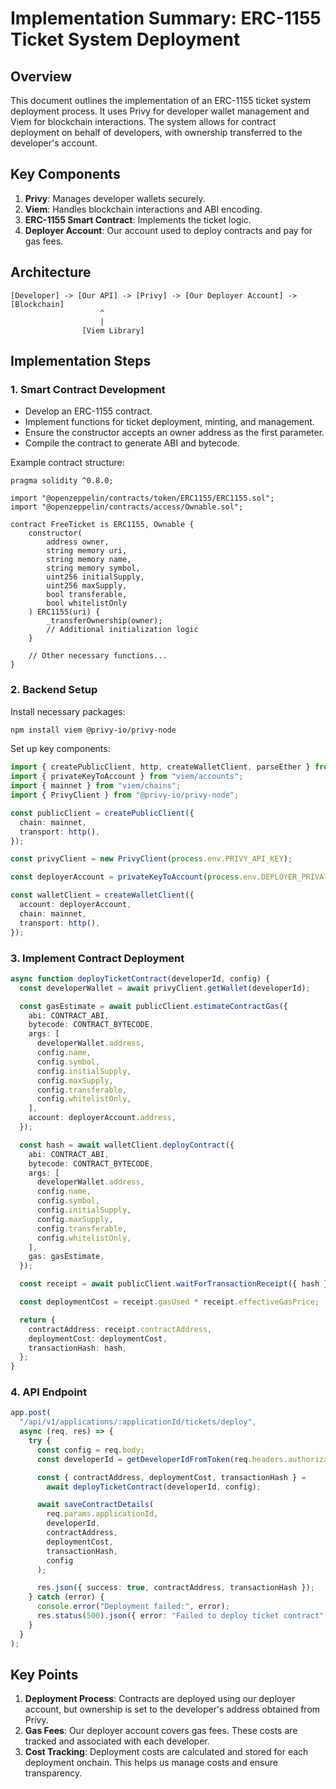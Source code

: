 # Implementation Summary: ERC-1155 Ticket System Deployment

## Overview

This document outlines the implementation of an ERC-1155 ticket system deployment process. It uses Privy for developer wallet management and Viem for blockchain interactions. The system allows for contract deployment on behalf of developers, with ownership transferred to the developer's account.

## Key Components

1. **Privy**: Manages developer wallets securely.
2. **Viem**: Handles blockchain interactions and ABI encoding.
3. **ERC-1155 Smart Contract**: Implements the ticket logic.
4. **Deployer Account**: Our account used to deploy contracts and pay for gas fees.

## Architecture

```
[Developer] -> [Our API] -> [Privy] -> [Our Deployer Account] -> [Blockchain]
                    ^
                    |
                [Viem Library]
```

## Implementation Steps

### 1. Smart Contract Development

- Develop an ERC-1155 contract.
- Implement functions for ticket deployment, minting, and management.
- Ensure the constructor accepts an owner address as the first parameter.
- Compile the contract to generate ABI and bytecode.

Example contract structure:

```solidity
pragma solidity ^0.8.0;

import "@openzeppelin/contracts/token/ERC1155/ERC1155.sol";
import "@openzeppelin/contracts/access/Ownable.sol";

contract FreeTicket is ERC1155, Ownable {
    constructor(
        address owner,
        string memory uri,
        string memory name,
        string memory symbol,
        uint256 initialSupply,
        uint256 maxSupply,
        bool transferable,
        bool whitelistOnly
    ) ERC1155(uri) {
        _transferOwnership(owner);
        // Additional initialization logic
    }

    // Other necessary functions...
}
```

### 2. Backend Setup

Install necessary packages:

```bash
npm install viem @privy-io/privy-node
```

Set up key components:

```typescript
import { createPublicClient, http, createWalletClient, parseEther } from "viem";
import { privateKeyToAccount } from "viem/accounts";
import { mainnet } from "viem/chains";
import { PrivyClient } from "@privy-io/privy-node";

const publicClient = createPublicClient({
  chain: mainnet,
  transport: http(),
});

const privyClient = new PrivyClient(process.env.PRIVY_API_KEY);

const deployerAccount = privateKeyToAccount(process.env.DEPLOYER_PRIVATE_KEY);

const walletClient = createWalletClient({
  account: deployerAccount,
  chain: mainnet,
  transport: http(),
});
```

### 3. Implement Contract Deployment

```typescript
async function deployTicketContract(developerId, config) {
  const developerWallet = await privyClient.getWallet(developerId);

  const gasEstimate = await publicClient.estimateContractGas({
    abi: CONTRACT_ABI,
    bytecode: CONTRACT_BYTECODE,
    args: [
      developerWallet.address,
      config.name,
      config.symbol,
      config.initialSupply,
      config.maxSupply,
      config.transferable,
      config.whitelistOnly,
    ],
    account: deployerAccount.address,
  });

  const hash = await walletClient.deployContract({
    abi: CONTRACT_ABI,
    bytecode: CONTRACT_BYTECODE,
    args: [
      developerWallet.address,
      config.name,
      config.symbol,
      config.initialSupply,
      config.maxSupply,
      config.transferable,
      config.whitelistOnly,
    ],
    gas: gasEstimate,
  });

  const receipt = await publicClient.waitForTransactionReceipt({ hash });

  const deploymentCost = receipt.gasUsed * receipt.effectiveGasPrice;

  return {
    contractAddress: receipt.contractAddress,
    deploymentCost: deploymentCost,
    transactionHash: hash,
  };
}
```

### 4. API Endpoint

```typescript
app.post(
  "/api/v1/applications/:applicationId/tickets/deploy",
  async (req, res) => {
    try {
      const config = req.body;
      const developerId = getDeveloperIdFromToken(req.headers.authorization);

      const { contractAddress, deploymentCost, transactionHash } =
        await deployTicketContract(developerId, config);

      await saveContractDetails(
        req.params.applicationId,
        developerId,
        contractAddress,
        deploymentCost,
        transactionHash,
        config
      );

      res.json({ success: true, contractAddress, transactionHash });
    } catch (error) {
      console.error("Deployment failed:", error);
      res.status(500).json({ error: "Failed to deploy ticket contract" });
    }
  }
);
```

## Key Points

1. **Deployment Process**: Contracts are deployed using our deployer account, but ownership is set to the developer's address obtained from Privy.
2. **Gas Fees**: Our deployer account covers gas fees. These costs are tracked and associated with each developer.
3. **Cost Tracking**: Deployment costs are calculated and stored for each deployment onchain. This helps us manage costs and ensure transparency.
